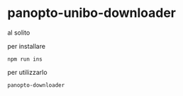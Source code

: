 # panopto-unibo-downloader

al solito

per installare
```
npm run ins
```

per utilizzarlo
```
panopto-downloader
```
